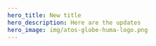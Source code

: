 ```yaml
---
hero_title: New title
hero_description: Here are the updates
hero_image: img/atos-globe-huma-logo.png
---
```

